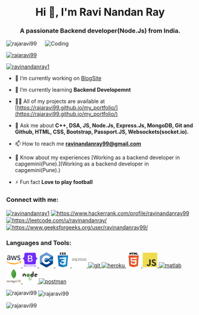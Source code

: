 <h1 align="center">Hi 👋, I'm Ravi Nandan Ray</h1>
<h3 align="center">A passionate Backend developer(Node.Js) from India.</h3>
<img align="right" alt="Coding" width="400" src="https://cdn.dribbble.com/users/1162077/screenshots/3848914/programmer.gif">

<p align="left"> <img src="https://komarev.com/ghpvc/?username=rajaravi99&label=Profile%20views&color=0e75b6&style=flat" alt="rajaravi99" /> </p>

<p align="left"> <a href="https://github.com/ryo-ma/github-profile-trophy"><img src="https://github-profile-trophy.vercel.app/?username=rajaravi99" alt="rajaravi99" /></a> </p>

<p align="left"> <a href="https://twitter.com/ravinandanray1" target="blank"><img src="https://img.shields.io/twitter/follow/ravinandanray1?logo=twitter&style=for-the-badge" alt="ravinandanray1" /></a> </p>

- 🔭 I’m currently working on [BlogSite](https://blogsite-r2mj.onrender.com)

- 🌱 I’m currently learning **Backend Developemnt**

- 👨‍💻 All of my projects are available at [https://rajaravi99.github.io/my_portfolio/](https://rajaravi99.github.io/my_portfolio/)

- 💬 Ask me about **C++, DSA, JS, Node.Js, Express.Js, MongoDB, Git and Github, HTML, CSS, Bootstrap, Passport.JS, Websockets(socket.io).**

- 📫 How to reach me **ravinandanray99@gmail.com**

- 📄 Know about my experiences [Working as a backend developer in capgemini(Pune).](Working as a backend developer in capgemini(Pune).)

- ⚡ Fun fact **Love to play football**

<h3 align="left">Connect with me:</h3>
<p align="left">
<a href="https://twitter.com/ravinandanray1" target="blank"><img align="center" src="https://raw.githubusercontent.com/rahuldkjain/github-profile-readme-generator/master/src/images/icons/Social/twitter.svg" alt="ravinandanray1" height="30" width="40" /></a>
<a href="https://www.hackerrank.com/https://www.hackerrank.com/profile/ravinandanray99" target="blank"><img align="center" src="https://raw.githubusercontent.com/rahuldkjain/github-profile-readme-generator/master/src/images/icons/Social/hackerrank.svg" alt="https://www.hackerrank.com/profile/ravinandanray99" height="30" width="40" /></a>
<a href="https://www.leetcode.com/https://leetcode.com/u/ravinandanray/" target="blank"><img align="center" src="https://raw.githubusercontent.com/rahuldkjain/github-profile-readme-generator/master/src/images/icons/Social/leet-code.svg" alt="https://leetcode.com/u/ravinandanray/" height="30" width="40" /></a>
<a href="https://auth.geeksforgeeks.org/user/https://www.geeksforgeeks.org/user/ravinandanray99/" target="blank"><img align="center" src="https://raw.githubusercontent.com/rahuldkjain/github-profile-readme-generator/master/src/images/icons/Social/geeks-for-geeks.svg" alt="https://www.geeksforgeeks.org/user/ravinandanray99/" height="30" width="40" /></a>
</p>

<h3 align="left">Languages and Tools:</h3>
<p align="left"> <a href="https://aws.amazon.com" target="_blank" rel="noreferrer"> <img src="https://raw.githubusercontent.com/devicons/devicon/master/icons/amazonwebservices/amazonwebservices-original-wordmark.svg" alt="aws" width="40" height="40"/> </a> <a href="https://getbootstrap.com" target="_blank" rel="noreferrer"> <img src="https://raw.githubusercontent.com/devicons/devicon/master/icons/bootstrap/bootstrap-plain-wordmark.svg" alt="bootstrap" width="40" height="40"/> </a> <a href="https://www.w3schools.com/cpp/" target="_blank" rel="noreferrer"> <img src="https://raw.githubusercontent.com/devicons/devicon/master/icons/cplusplus/cplusplus-original.svg" alt="cplusplus" width="40" height="40"/> </a> <a href="https://www.w3schools.com/css/" target="_blank" rel="noreferrer"> <img src="https://raw.githubusercontent.com/devicons/devicon/master/icons/css3/css3-original-wordmark.svg" alt="css3" width="40" height="40"/> </a> <a href="https://expressjs.com" target="_blank" rel="noreferrer"> <img src="https://raw.githubusercontent.com/devicons/devicon/master/icons/express/express-original-wordmark.svg" alt="express" width="40" height="40"/> </a> <a href="https://git-scm.com/" target="_blank" rel="noreferrer"> <img src="https://www.vectorlogo.zone/logos/git-scm/git-scm-icon.svg" alt="git" width="40" height="40"/> </a> <a href="https://heroku.com" target="_blank" rel="noreferrer"> <img src="https://www.vectorlogo.zone/logos/heroku/heroku-icon.svg" alt="heroku" width="40" height="40"/> </a> <a href="https://www.w3.org/html/" target="_blank" rel="noreferrer"> <img src="https://raw.githubusercontent.com/devicons/devicon/master/icons/html5/html5-original-wordmark.svg" alt="html5" width="40" height="40"/> </a> <a href="https://developer.mozilla.org/en-US/docs/Web/JavaScript" target="_blank" rel="noreferrer"> <img src="https://raw.githubusercontent.com/devicons/devicon/master/icons/javascript/javascript-original.svg" alt="javascript" width="40" height="40"/> </a> <a href="https://www.mathworks.com/" target="_blank" rel="noreferrer"> <img src="https://upload.wikimedia.org/wikipedia/commons/2/21/Matlab_Logo.png" alt="matlab" width="40" height="40"/> </a> <a href="https://www.mongodb.com/" target="_blank" rel="noreferrer"> <img src="https://raw.githubusercontent.com/devicons/devicon/master/icons/mongodb/mongodb-original-wordmark.svg" alt="mongodb" width="40" height="40"/> </a> <a href="https://nodejs.org" target="_blank" rel="noreferrer"> <img src="https://raw.githubusercontent.com/devicons/devicon/master/icons/nodejs/nodejs-original-wordmark.svg" alt="nodejs" width="40" height="40"/> </a> <a href="https://postman.com" target="_blank" rel="noreferrer"> <img src="https://www.vectorlogo.zone/logos/getpostman/getpostman-icon.svg" alt="postman" width="40" height="40"/> </a> </p>

<p><img align="left" src="https://github-readme-stats.vercel.app/api/top-langs?username=rajaravi99&show_icons=true&locale=en&layout=compact" alt="rajaravi99" /></p>

<p>&nbsp;<img align="center" src="https://github-readme-stats.vercel.app/api?username=rajaravi99&show_icons=true&locale=en" alt="rajaravi99" /></p>

<p><img align="center" src="https://github-readme-streak-stats.herokuapp.com/?user=rajaravi99&" alt="rajaravi99" /></p>
